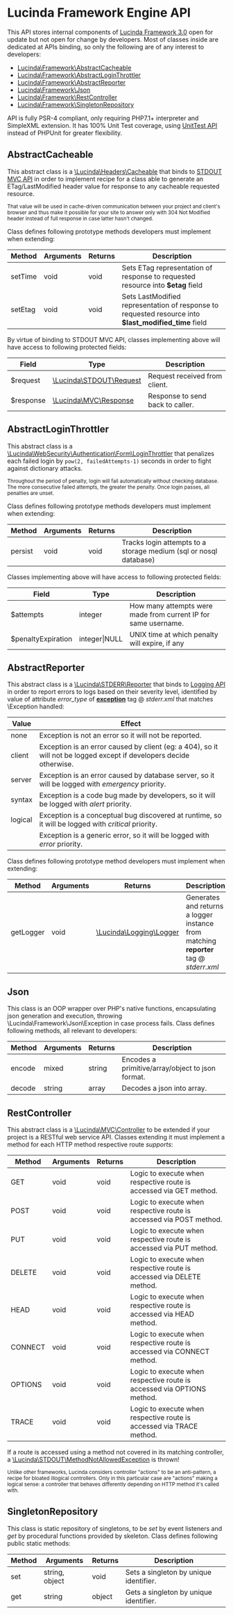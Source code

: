 # Lucinda Framework Engine API

This API stores internal components of [Lucinda Framework 3.0](http://www.lucinda-framework.com) open for update but not open for change by developers. Most of classes inside are dedicated at APIs binding, so only the following are of any interest to developers:

- [Lucinda\Framework\AbstractCacheable](#abstractcacheable)
- [Lucinda\Framework\AbstractLoginThrottler](#abstractloginthrottler)
- [Lucinda\Framework\AbstractReporter](#abstractreporter)
- [Lucinda\Framework\Json](#json)
- [Lucinda\Framework\RestController](#restcontroller)
- [Lucinda\Framework\SingletonRepository](#singletonrepository)

API is fully PSR-4 compliant, only requiring PHP7.1+ interpreter and SimpleXML extension. It has 100% Unit Test coverage, using [UnitTest API](https://github.com/aherne/unit-testing) instead of PHPUnit for greater flexibility.

## AbstractCacheable

This abstract class is a [\Lucinda\Headers\Cacheable](https://github.com/aherne/headers-api/blob/master/src/Cacheable.php) that binds to [STDOUT MVC API](https://github.com/aherne/php-servlets-api) in order to implement recipe for a class able to generate an ETag/LastModified header value for response to any cacheable requested resource.

<sub>That value will be used in cache-driven communication between your project and client's browser and thus make it possible for your site to answer only with 304 Not Modified header instead of full response in case latter hasn't changed.</sub>

Class defines following prototype methods developers must implement when extending:

| Method | Arguments | Returns | Description |
| --- | --- | --- | --- |
| setTime | void | void | Sets ETag representation of response to requested resource into **$etag** field |
| setEtag | void | void | Sets LastModified representation of response to requested resource into **$last_modified_time** field |

By virtue of binding to STDOUT MVC API, classes implementing above will have access to following protected fields:

| Field | Type | Description |
| --- | --- | --- |
| $request | [\Lucinda\STDOUT\Request](https://github.com/aherne/php-servlets-api/#class-request) | Request received from client. |
| $response | [\Lucinda\MVC\Response](https://github.com/aherne/mvc/#class-response) | Response to send back to caller. |

## AbstractLoginThrottler

This abstract class is a [\Lucinda\WebSecurity\Authentication\Form\LoginThrottler](https://github.com/aherne/php-security-api/blob/master/src/Authentication/Form/LoginThrottler.php) that penalizes each failed login by ``` pow(2, failedAttempts-1) ``` seconds in order to fight against dictionary attacks.

<sub>Throughout the period of penalty, login will fail automatically without checking database. The more consecutive failed attempts, the greater the penalty. Once login passes, all penalties are unset.</sub>

Class defines following prototype methods developers must implement when extending:

| Method | Arguments | Returns | Description |
| --- | --- | --- | --- |
| persist | void | void | Tracks login attempts to a storage medium (sql or nosql database) |

Classes implementing above will have access to following protected fields:

| Field | Type | Description |
| --- | --- | --- |
| $attempts | integer | How many attempts were made from current IP for same username. |
| $penaltyExpiration | integer\|NULL | UNIX time at which penalty will expire, if any |

## AbstractReporter

This abstract class is a [\Lucinda\STDERR\Reporter](https://github.com/aherne/errors-api/#abstract-class-reporter) that binds to [Logging API](https://github.com/aherne/php-logging-api/) in order to report errors to logs based on their severity level, identified by value of attribute *error_type* of [**exception**](https://github.com/aherne/errors-api/tree/v2.0.0#exceptions) tag @ *stderr.xml* that matches \Exception handled:

| Value | Effect |
| --- | --- |
| none | Exception is not an error so it will not be reported. |
| client | Exception is an error caused by client (eg: a 404), so it will not be logged except if developers decide otherwise. |
| server | Exception is an error caused by database server, so it will be logged with *emergency* priority. |
| syntax | Exception is a code bug made by developers, so it will be logged with *alert* priority. |
| logical | Exception is a conceptual bug discovered at runtime, so it will be logged with *critical* priority. |
|   | Exception is a generic error, so it will be logged with *error* priority. |

Class defines following prototype method developers must implement when extending:

| Method | Arguments | Returns | Description |
| --- | --- | --- | --- |
| getLogger | void | [\Lucinda\Logging\Logger](https://github.com/aherne/php-logging-api/#logging) | Generates and returns a logger instance from matching **reporter** tag @ *stderr.xml* |

## Json

This class is an OOP wrapper over PHP's native functions, encapsulating json generation and execution, throwing \Lucinda\Framework\Json\Exception in case process fails. Class defines following methods, all relevant to developers:

| Method | Arguments | Returns | Description |
| --- | --- | --- | --- |
| encode | mixed | string | Encodes a primitive/array/object to json format. |
| decode | string | array | Decodes a json into array. |

## RestController

This abstract class is a [\Lucinda\MVC\Controller](https://github.com/aherne/php-servlets-api/#abstract-class-controller) to be extended if your project is a RESTful web service API. Classes extending it must implement a method for each HTTP method respective route *supports*:

| Method | Arguments | Returns | Description |
| --- | --- | --- | --- |
| GET | void | void | Logic to execute when respective route is accessed via GET method. |
| POST | void | void | Logic to execute when respective route is accessed via POST method. |
| PUT | void | void | Logic to execute when respective route is accessed via PUT method. |
| DELETE | void | void | Logic to execute when respective route is accessed via DELETE method. |
| HEAD | void | void | Logic to execute when respective route is accessed via HEAD method. |
| CONNECT | void | void | Logic to execute when respective route is accessed via CONNECT method. |
| OPTIONS | void | void | Logic to execute when respective route is accessed via OPTIONS method. |
| TRACE | void | void | Logic to execute when respective route is accessed via TRACE method. |

If a route is accessed using a method not covered in its matching controller, a [\Lucinda\STDOUT\MethodNotAllowedException](https://github.com/aherne/php-servlets-api/blob/master/src/MethodNotAllowedException.php) is thrown!

<sub>Unlike other frameworks, Lucinda considers controller "actions" to be an anti-pattern, a recipe for bloated illogical controllers. Only in this particular case are "actions" making a logical sense: a controller that behaves differently depending on HTTP method it's called with.</sub>

## SingletonRepository

This class is static repository of singletons, to be *set* by event listeners and *get* by procedural functions provided by skeleton. Class defines following public static methods:

| Method | Arguments | Returns | Description |
| --- | --- | --- | --- |
| set | string, object | void | Sets a singleton by unique identifier. |
| get | string | object | Gets a singleton by unique identifier. |
